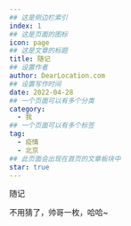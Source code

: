 ```yaml
---
## 这是侧边栏索引
index: 1
## 这是页面的图标
icon: page
## 这是文章的标题
title: 随记
## 设置作者
author: DearLocation.com
## 设置写作时间
date: 2022-04-28
## 一个页面可以有多个分类
category:
  - 我
## 一个页面可以有多个标签
tag:
  - 疫情
  - 北京
## 此页面会出现在首页的文章板块中
star: true
---
```


随记


<!-- more -->

不用猜了，帅哥一枚，哈哈~

